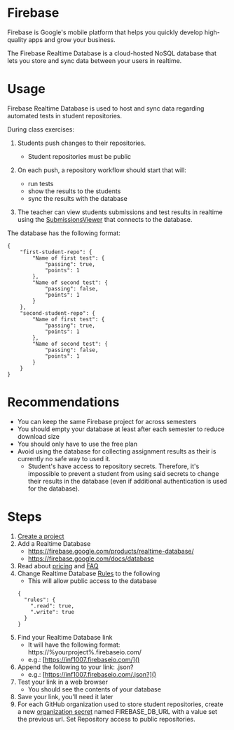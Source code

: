 # Firebase
Firebase is Google's mobile platform that helps you quickly develop high-quality apps and grow your business.

The Firebase Realtime Database is a cloud-hosted NoSQL database that lets you store and sync data between your users in realtime.

# Usage
Firebase Realtime Database is used to host and sync data regarding automated tests in student repositories.

During class exercises:
1. Students push changes to their repositories.
    * Student repositories must be public
2. On each push, a repository workflow should start that will:
    * run tests
    * show the results to the students
    * sync the results with the database
    
3. The teacher can view students submissions and test results in realtime using the [SubmissionsViewer](https://github.com/ClassroomSuite/SubmissionsViewer) that connects to the database.

The database has the following format:
```
{
    "first-student-repo": {
        "Name of first test": {
            "passing": true,
            "points": 1
        },
        "Name of second test": {
            "passing": false,
            "points": 1
        }
    },
    "second-student-repo": {
        "Name of first test": {
            "passing": true,
            "points": 1
        },
        "Name of second test": {
            "passing": false,
            "points": 1
        }
    }
}

```

# Recommendations
* You can keep the same Firebase project for across semesters
* You should empty your database at least after each semester to reduce download size 
* You should only have to use the free plan
* Avoid using the database for collecting assignment results as their is currently no safe way to used it.
    * Student's have access to repository secrets. Therefore, it's impossible to prevent a student from using said secrets to change their results in the database (even if additional authentication is used for the database).

# Steps
1. [Create a project](https://console.firebase.google.com/)
2. Add a Realtime Database
    * https://firebase.google.com/products/realtime-database/
    * https://firebase.google.com/docs/database
3. Read about [pricing](https://firebase.google.com/pricing)
and [FAQ](https://firebase.google.com/support/faq#pricing)
4. Change Realtime Database [Rules](https://firebase.google.com/docs/database/security/quickstart#public) to the following
    * This will allow public access to the database
    ```
    {
      "rules": {
        ".read": true,
        ".write": true
      }
    }
    ```
5. Find your Realtime Database link
    * It will have the following format: https://%yourproject%.firebaseio.com/
    * e.g.: [https://inf1007.firebaseio.com/]()
6. Append the following to your link: .json?
    * e.g.: [https://inf1007.firebaseio.com/.json?]()
7. Test your link in a web browser
    * You should see the contents of your database
8. Save your link, you'll need it later
9. For each GitHub organization used to store student repositories, create a new [organization secret](https://docs.github.com/en/actions/configuring-and-managing-workflows/creating-and-storing-encrypted-secrets#creating-encrypted-secrets-for-an-organization) named FIREBASE_DB_URL with a value set the previous url. Set Repository access to public repositories.